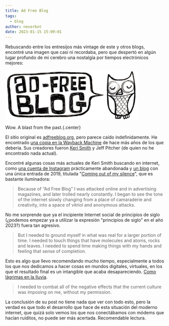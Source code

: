 ```yaml
---
title: Ad Free Blog
tags:
  - blog
author: neverbot
date: 2023-01-15 15:09:01
---
```



Rebuscando entre los entresijos más vintage de este y otros blogs, encontré una imagen que casi ni recordaba, pero que despertó en algún lugar profundo de mi cerebro una nostalgia por tiempos electrónicos mejores:

![adfreebanner](./ad-free-blog/adfreebanner.jpg)

Wow. A blast from the past.{.center}

El sitio original es [adfreeblog.org](http://www.adfreeblog.org), pero parece caído indefinidamente. He encontrado [una copia en la Wayback Machine](http://web.archive.org/web/20051124162142/http://www.adfreeblog.org/) de hace más años de los que debería. Sus creadores fueron [Keri Smith](https://kerismith.squarespace.com/) y Jeff Pitcher (de quien no he encontrado nada actual).

Encontré algunas cosas más actuales de Keri Smith buscando en internet, como [una cuenta de Instagram](https://www.instagram.com/explorationoftheday/) prácticamente abandonada y [un blog](https://kerismith.squarespace.com/blog) con una única entrada de 2019, titulada "[Coming out of my silence](https://kerismith.squarespace.com/blog/Blog%20Post%20Title%20One-gl642)", que es bastante iluminadora:

> Because of “Ad Free Blog” I was attacked online and in advertising  magazines, and later trolled nearly constantly. I began to see the tone of the internet slowly changing from a place of camaraderie and  creativity, into a space of vitriol and anonymous attacks.

No me sorprende que ya el incipiente Internet social de principios de siglo (¿podemos empezar ya a utilizar la expresión "principios de siglo" en el año 2023?) fuera tan agresivo.

> But I needed to ground myself in what was real for a larger portion of  time. I needed to touch things that have molecules and atoms, rocks and leaves. I needed to spend time making things with my hands and feeling that sense of completion.

Esto es algo que llevo recomendando mucho tiempo, especialmente a todos los que nos dedicamos a hacer cosas en mundos digitales, virtuales, en los que el resultado final es un intangible que acaba desapareciendo. [Como lágrimas en la lluvia](https://youtu.be/qKpMFMiRkBI?t=71).

> I needed to combat all of the negative effects that the current culture was imposing on me, without my permission.

La conclusión de su post no tiene nada que ver con todo esto, pero la verdad es que todo el desarrollo que hace de esta situación del moderno internet, que quizá solo vemos los que nos conectábamos con módems que hacían ruiditos, no puede ser más acertada. Recomendable lectura.
